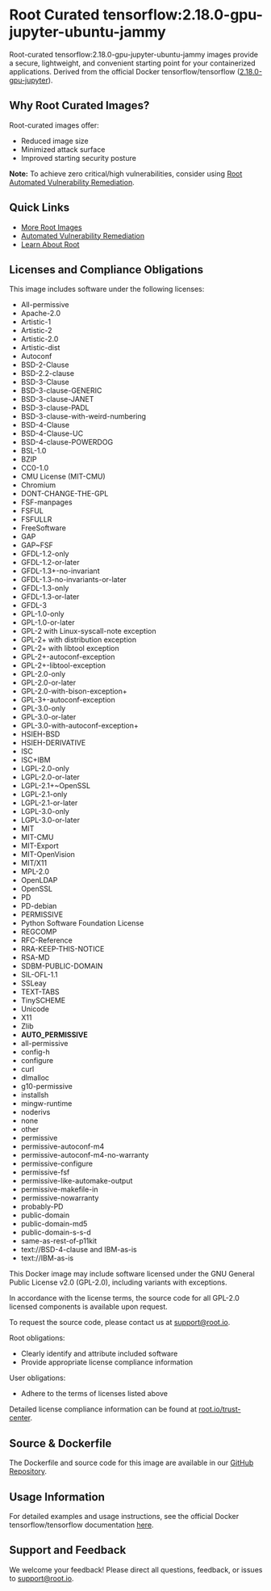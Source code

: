 # Root Curated tensorflow:2.18.0-gpu-jupyter-ubuntu-jammy

Root-curated tensorflow:2.18.0-gpu-jupyter-ubuntu-jammy images provide a secure, lightweight, and convenient starting point for your containerized applications. Derived from the official Docker tensorflow/tensorflow ([2.18.0-gpu-jupyter](https://hub.docker.com/layers/tensorflow/tensorflow/2.18.0-gpu-jupyter/images/sha256-a671d13af415b999df238dd3664a9cc246e6f6238dc701f7854e431652910b25)).

## Why Root Curated Images?
Root-curated images offer:
- Reduced image size
- Minimized attack surface
- Improved starting security posture

**Note:** To achieve zero critical/high vulnerabilities, consider using [Root Automated Vulnerability Remediation](https://app.root.io).

## Quick Links
- [More Root Images](https://images.root.io)
- [Automated Vulnerability Remediation](https://app.root.io)
- [Learn About Root](https://www.root.io)

## Licenses and Compliance Obligations
This image includes software under the following licenses:
- All-permissive
- Apache-2.0
- Artistic-1
- Artistic-2
- Artistic-2.0
- Artistic-dist
- Autoconf
- BSD-2-Clause
- BSD-2.2-clause
- BSD-3-Clause
- BSD-3-clause-GENERIC
- BSD-3-clause-JANET
- BSD-3-clause-PADL
- BSD-3-clause-with-weird-numbering
- BSD-4-Clause
- BSD-4-Clause-UC
- BSD-4-clause-POWERDOG
- BSL-1.0
- BZIP
- CC0-1.0
- CMU License (MIT-CMU)
- Chromium
- DONT-CHANGE-THE-GPL
- FSF-manpages
- FSFUL
- FSFULLR
- FreeSoftware
- GAP
- GAP~FSF
- GFDL-1.2-only
- GFDL-1.2-or-later
- GFDL-1.3+-no-invariant
- GFDL-1.3-no-invariants-or-later
- GFDL-1.3-only
- GFDL-1.3-or-later
- GFDL-3
- GPL-1.0-only
- GPL-1.0-or-later
- GPL-2 with Linux-syscall-note exception
- GPL-2+ with distribution exception
- GPL-2+ with libtool exception
- GPL-2+-autoconf-exception
- GPL-2+-libtool-exception
- GPL-2.0-only
- GPL-2.0-or-later
- GPL-2.0-with-bison-exception+
- GPL-3+-autoconf-exception
- GPL-3.0-only
- GPL-3.0-or-later
- GPL-3.0-with-autoconf-exception+
- HSIEH-BSD
- HSIEH-DERIVATIVE
- ISC
- ISC+IBM
- LGPL-2.0-only
- LGPL-2.0-or-later
- LGPL-2.1+~OpenSSL
- LGPL-2.1-only
- LGPL-2.1-or-later
- LGPL-3.0-only
- LGPL-3.0-or-later
- MIT
- MIT-CMU
- MIT-Export
- MIT-OpenVision
- MIT/X11
- MPL-2.0
- OpenLDAP
- OpenSSL
- PD
- PD-debian
- PERMISSIVE
- Python Software Foundation License
- REGCOMP
- RFC-Reference
- RRA-KEEP-THIS-NOTICE
- RSA-MD
- SDBM-PUBLIC-DOMAIN
- SIL-OFL-1.1
- SSLeay
- TEXT-TABS
- TinySCHEME
- Unicode
- X11
- Zlib
- __AUTO_PERMISSIVE__
- all-permissive
- config-h
- configure
- curl
- dlmalloc
- g10-permissive
- installsh
- mingw-runtime
- noderivs
- none
- other
- permissive
- permissive-autoconf-m4
- permissive-autoconf-m4-no-warranty
- permissive-configure
- permissive-fsf
- permissive-like-automake-output
- permissive-makefile-in
- permissive-nowarranty
- probably-PD
- public-domain
- public-domain-md5
- public-domain-s-s-d
- same-as-rest-of-p11kit
- text://BSD-4-clause and IBM-as-is
- text://IBM-as-is

This Docker image may include software licensed under the GNU General Public License v2.0 (GPL-2.0), including variants with exceptions.

In accordance with the license terms, the source code for all GPL-2.0 licensed components is available upon request.

To request the source code, please contact us at [support@root.io](mailto:support@root.io).

Root obligations:
- Clearly identify and attribute included software
- Provide appropriate license compliance information

User obligations:
- Adhere to the terms of licenses listed above

Detailed license compliance information can be found at [root.io/trust-center](https://root.io/trust-center).

## Source & Dockerfile
The Dockerfile and source code for this image are available in our [GitHub Repository](https://github.com/rootio-avr/public-image-catalog/tree/main/ubuntu/tensorflow/2.18.0-gpu-jupyter-ubuntu-jammy/).

## Usage Information
For detailed examples and usage instructions, see the official Docker tensorflow/tensorflow documentation [here](https://hub.docker.com/r/tensorflow/tensorflow).

## Support and Feedback
We welcome your feedback! Please direct all questions, feedback, or issues to [support@root.io](mailto:support@root.io).